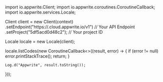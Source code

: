 import io.appwrite.Client;
import io.appwrite.coroutines.CoroutineCallback;
import io.appwrite.services.Locale;

Client client = new Client(context)
    .setEndpoint("https://<REGION>.cloud.appwrite.io/v1") // Your API Endpoint
    .setProject("5df5acd0d48c2"); // Your project ID

Locale locale = new Locale(client);

locale.listCodes(new CoroutineCallback<>((result, error) -> {
   if (error != null)
        error.printStackTrace();
        return;
    }

    Log.d("Appwrite", result.toString());
}));
